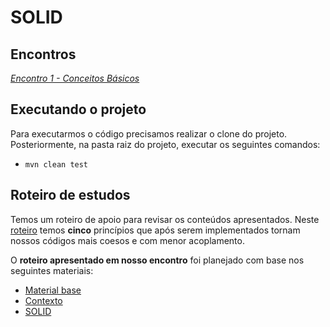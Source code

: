 # SOLID

## Encontros

*[Encontro 1 - Conceitos Básicos ](https://github.com/ifpb-disciplinas-2021-2/ads-padroes-solid/commit/61bdb26b54c819f8b07fec183bd3f3445d430da1)*


## Executando o projeto

Para executarmos o código precisamos realizar o clone do projeto. Posteriormente, na pasta raiz do projeto, executar os seguintes comandos:
* `mvn clean test`


## Roteiro de estudos

Temos um roteiro de apoio para revisar os conteúdos apresentados. Neste [roteiro](https://diogomoreira.gitbook.io/padroes-de-projeto/principios-solid/introducao) temos **cinco** princípios que após serem implementados tornam nossos códigos mais coesos e com menor acoplamento.

O **roteiro apresentado em nosso encontro** foi planejado com base nos seguintes materiais:
* [Material base](https://diogomoreira.gitbook.io/padroes-de-projeto/principios-solid/introducao) 
* [Contexto](https://github.com/rodrigobranas/solid_fullcycle) 
* [SOLID](https://medium.com/desenvolvendo-com-paixao/o-que-%C3%A9-solid-o-guia-completo-para-voc%C3%AA-entender-os-5-princ%C3%ADpios-da-poo-2b937b3fc530)